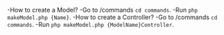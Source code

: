 -How to create a Model?
    -Go to /commands `cd commands`.
    -Run `php makeModel.php {Name}`.
-How to create a Controller?
    -Go to /commands `cd commands`.
    -Run `php makeModel.php {ModelName}Controller`.